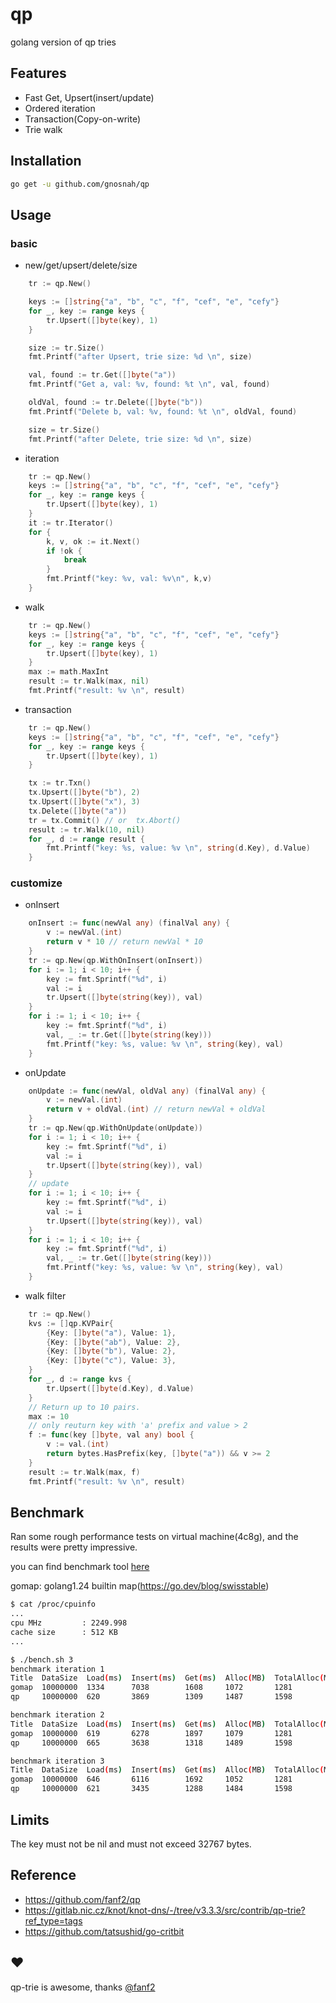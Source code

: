 # qp

golang version of qp tries

## Features

- Fast Get, Upsert(insert/update)
- Ordered iteration
- Transaction(Copy-on-write)
- Trie walk

## Installation

```bash
go get -u github.com/gnosnah/qp
```

## Usage

### basic 

- new/get/upsert/delete/size

```go
	tr := qp.New()

	keys := []string{"a", "b", "c", "f", "cef", "e", "cefy"}
	for _, key := range keys {
		tr.Upsert([]byte(key), 1)
	}

	size := tr.Size()
	fmt.Printf("after Upsert, trie size: %d \n", size)

	val, found := tr.Get([]byte("a"))
	fmt.Printf("Get a, val: %v, found: %t \n", val, found)

	oldVal, found := tr.Delete([]byte("b"))
	fmt.Printf("Delete b, val: %v, found: %t \n", oldVal, found)

	size = tr.Size()
	fmt.Printf("after Delete, trie size: %d \n", size)
```

- iteration

```go 
	tr := qp.New()
	keys := []string{"a", "b", "c", "f", "cef", "e", "cefy"}
	for _, key := range keys {
		tr.Upsert([]byte(key), 1)
	}	
	it := tr.Iterator()
	for {
		k, v, ok := it.Next()
		if !ok {
			break
		}
		fmt.Printf("key: %v, val: %v\n", k,v)
	}

```

- walk

``` go
	tr := qp.New()
	keys := []string{"a", "b", "c", "f", "cef", "e", "cefy"}
	for _, key := range keys {
		tr.Upsert([]byte(key), 1)
	}	
	max := math.MaxInt
	result := tr.Walk(max, nil)
	fmt.Printf("result: %v \n", result)

```

- transaction

```go
	tr := qp.New()
	keys := []string{"a", "b", "c", "f", "cef", "e", "cefy"}
	for _, key := range keys {
		tr.Upsert([]byte(key), 1)
	}

	tx := tr.Txn()
	tx.Upsert([]byte("b"), 2)
	tx.Upsert([]byte("x"), 3)
	tx.Delete([]byte("a"))
	tr = tx.Commit() // or  tx.Abort()
	result := tr.Walk(10, nil)
	for _, d := range result {
		fmt.Printf("key: %s, value: %v \n", string(d.Key), d.Value)
	}

```

### customize

- onInsert

```go
	onInsert := func(newVal any) (finalVal any) {
		v := newVal.(int)
		return v * 10 // return newVal * 10
	}
	tr := qp.New(qp.WithOnInsert(onInsert))	
	for i := 1; i < 10; i++ {
		key := fmt.Sprintf("%d", i)
		val := i
		tr.Upsert([]byte(string(key)), val)
	}	
	for i := 1; i < 10; i++ {
		key := fmt.Sprintf("%d", i)
		val, _ := tr.Get([]byte(string(key)))
		fmt.Printf("key: %s, value: %v \n", string(key), val)
	}

```

- onUpdate

```go
	onUpdate := func(newVal, oldVal any) (finalVal any) {
		v := newVal.(int)
		return v + oldVal.(int) // return newVal + oldVal
	}
	tr := qp.New(qp.WithOnUpdate(onUpdate))	
	for i := 1; i < 10; i++ {
		key := fmt.Sprintf("%d", i)
		val := i
		tr.Upsert([]byte(string(key)), val)
	}	
	// update
	for i := 1; i < 10; i++ {
		key := fmt.Sprintf("%d", i)
		val := i
		tr.Upsert([]byte(string(key)), val)
	}	
	for i := 1; i < 10; i++ {
		key := fmt.Sprintf("%d", i)
		val, _ := tr.Get([]byte(string(key)))
		fmt.Printf("key: %s, value: %v \n", string(key), val)
	}

```

- walk filter

```go
	tr := qp.New()
	kvs := []qp.KVPair{
		{Key: []byte("a"), Value: 1},
		{Key: []byte("ab"), Value: 2},
		{Key: []byte("b"), Value: 2},
		{Key: []byte("c"), Value: 3},
	}
	for _, d := range kvs {
		tr.Upsert([]byte(d.Key), d.Value)
	}	
	// Return up to 10 pairs.
	max := 10
	// only reuturn key with 'a' prefix and value > 2
	f := func(key []byte, val any) bool { 
		v := val.(int)
		return bytes.HasPrefix(key, []byte("a")) && v >= 2
	}
	result := tr.Walk(max, f)
	fmt.Printf("result: %v \n", result)

```

## Benchmark
Ran some rough performance tests on virtual machine(4c8g), and the results were pretty impressive.

you can find benchmark tool [here](https://github.com/gnosnah/qp-bench)

gomap: golang1.24 builtin map(https://go.dev/blog/swisstable)  

```bash
$ cat /proc/cpuinfo
...
cpu MHz         : 2249.998
cache size      : 512 KB
...

$ ./bench.sh 3
benchmark iteration 1
Title  DataSize  Load(ms)  Insert(ms)  Get(ms)  Alloc(MB)  TotalAlloc(MB)  TotalSys(MB)
gomap  10000000  1334      7038        1608     1072       1281            1079
qp     10000000  620       3869        1309     1487       1598            1617

benchmark iteration 2
Title  DataSize  Load(ms)  Insert(ms)  Get(ms)  Alloc(MB)  TotalAlloc(MB)  TotalSys(MB)
gomap  10000000  619       6278        1897     1079       1281            1087
qp     10000000  665       3638        1318     1489       1598            1613

benchmark iteration 3
Title  DataSize  Load(ms)  Insert(ms)  Get(ms)  Alloc(MB)  TotalAlloc(MB)  TotalSys(MB)
gomap  10000000  646       6116        1692     1052       1281            1059
qp     10000000  621       3435        1288     1484       1598            1634

```


## Limits

The key must not be nil and must not exceed 32767 bytes.

## Reference
- https://github.com/fanf2/qp
- https://gitlab.nic.cz/knot/knot-dns/-/tree/v3.3.3/src/contrib/qp-trie?ref_type=tags
- https://github.com/tatsushid/go-critbit

## ❤
qp-trie is awesome, thanks [@fanf2](https://github.com/fanf2)